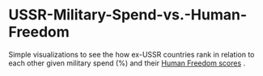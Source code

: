 # USSR-Military-Spend-vs.-Human-Freedom

Simple visualizations to see the how ex-USSR countries rank in relation to each other given military spend (%) and their [Human Freedom scores](https://www.cato.org/human-freedom-index-new) .
